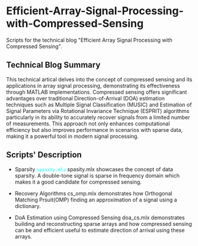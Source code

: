 # Efficient-Array-Signal-Processing-with-Compressed-Sensing
Scripts for the technical blog "Efficient Array Signal Processing with Compressed Sensing".

## Technical Blog Summary
This technical artical delves into the concept of compressed sensing and its applications in array signal processing, demonstrating its effectiveness through MATLAB implementations.
Compressed sensing offers significant advantages over traditional Direction-of-Arrival (DOA) estimation techniques such as Multiple Signal Classification (MUSIC) and Estimation of Signal Parameters via Rotational Invariance Technique (ESPRIT) algorithms particularly in its ability to accurately recover signals from a limited number of measurements. This approach not only enhances computational efficiency but also improves performance in scenarios with sparse data, making it a powerful tool in modern signal processing.

## Scripts' Description 
 - Sparsity
   <code style="color : Aqua">spasity.mlx</code>
spasity.mlx showcases the concept of data sparsity. A double-tone signal is sparse in frequency domain which makes it a good candidate for compressed sensing. 
   
 - Recovery Algorithms
   cs_omp.mlx demonstrates how Orthogonal Matching Prsuit(OMP) finding an approximation of a signal using a dictionary.
   
   
 - DoA Estimation using Compressed Sensing
   doa_cs.mlx demonstrates building and reconstructing sparse arrays and how compressed sensing can be and efficient useful to estimate direction of arrival using these arrays.
